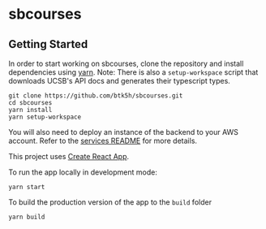 # sbcourses

## Getting Started

In order to start working on sbcourses, clone the repository and install dependencies using
[yarn](https://yarnpkg.com/). Note: There is also a `setup-workspace` script that downloads UCSB's API docs
and generates their typescript types.

```
git clone https://github.com/btk5h/sbcourses.git
cd sbcourses
yarn install
yarn setup-workspace
```

You will also need to deploy an instance of the backend to your AWS account. Refer to the
[services README](services/README.md) for more details.

This project uses [Create React App](https://github.com/facebook/create-react-app).

To run the app locally in development mode:

```
yarn start
```

To build the production version of the app to the `build` folder

```
yarn build
```
